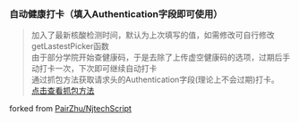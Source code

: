 ### 自动健康打卡（填入Authentication字段即可使用）
>加入了最新核酸检测时间，默认为上次填写的值，如需修改可自行修改getLastestPicker函数  
>由于部分学院开始查健康码，于是去除了上传虚空健康码的选项，过期后手动打卡一次，下次即可继续自动打卡  
>通过抓包方法获取请求头的Authentication字段(理论上不会过期)打卡。  
>[点击查看抓包方法](./docs/%E8%87%AA%E5%8A%A8%E5%81%A5%E5%BA%B7%E6%89%93%E5%8D%A1/Authentication%E6%8A%93%E5%8F%96.md)  

forked from [PairZhu/NjtechScript](https://github.com/PairZhu/NjtechScript)